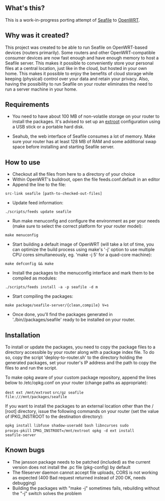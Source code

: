 
What's this?
------------

This is a work-in-progress porting attempt of <a href="http://seafile.com/">Seafile</a> to <a href="http://openwrt.org/">OpenWRT</a>.

Why was it created?
-------------------

This project was created to be able to run Seafile on OpenWRT-based devices (routers primarily). Some routers and other OpenWRT-compatible consumer devices are now fast enough and have enough memory to host a Seafile server. This makes it possible to conveniently store your personal files at a central location, just like in the cloud, but hosted in your own home. This makes it possible to enjoy the benefits of cloud storage while keeping (physical) control over your data and retain your privacy. Also, having the possibility to run Seafile on your router eliminates the need to run a server machine in your home.

Requirements
------------

* You need to have about 100 MB of non-volatile storage on your router to install the packages. It's advised to set up an <a href="http://wiki.openwrt.org/doc/howto/extroot">extroot</a> configuration using a USB stick or a portable hard disk.

* Seahub, the web interface of Seafile consumes a lot of memory. Make sure your router has at least 128 MB of RAM and some additional swap space before installing and starting Seafile server.

How to use
----------

* Checkout all the files from here to a directory of your choice
* Within OpenWRT's buildroot, open the file feeds.conf.default in an editor
* Append the line to the file:

<code>src-link seafile [path-to-checked-out-files]</code>

* Update feed information:

<code>./scripts/feeds update seafile</code>

* Run make menuconfig and configure the environment as per your needs (make sure to select the correct platform for your router model):

<code>make menuconfig</code>

* Start building a default image of OpenWRT (will take a lot of time, you can optimize the build process using make's '-j' option to use multiple CPU cores simultaneously, eg. 'make -j 5' for a quad-core machine):

<code>make defconfig && make</code>

* Install the packages to the menuconfig interface and mark them to be compiled as modules:

<code>./scripts/feeds install -a -p seafile -d m</code>

* Start compiling the packages:

<code>make package/seafile-server/{clean,compile} V=s</code>

* Once done, you'll find the packages generated in './bin/<platform>/packages/seafile' ready to be installed on your router.

Installation
------------

To install or update the packages, you need to copy the package files to a directory accessible by your router along with a package index file. To do so, copy the script 'deploy-to-router.sh' to the directory holding the generated packages, set your router's IP address and the path to copy the files to and run the script.

To make opkg aware of your custom package repository, append the lines below to /etc/opkg.conf on your router (change paths as appropriate):

<code>dest ext /mnt/extroot</code>
<code>src/gz seafile file:///mnt/packages/seafile</code>

If you want to install the packages to an external location other than the / [root] directory, issue the following commands on your router (set the value of IPKG_INSTROOT to the destination directory):

<code>opkg install libfuse shadow-useradd bash libncurses sudo procps-pkill</code>
<code>IPKG_INSTROOT=/mnt/extroot opkg -d ext install seafile-server</code>

Known bugs
----------

* The jansson package needs to be patched (included) as the current version does not install the .pc file (pkg-config) by default
* The fileserver daemon cannot accept file uploads, CORS is not working as expected (400 Bad request returned instead of 200 OK, needs debugging)
* Building the packages with "make -j" sometimes fails, rebuilding without the "-j" switch solves the problem
